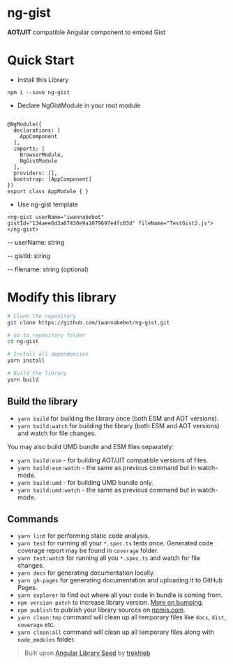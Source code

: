 # ng-gist
**AOT/JIT** compatible Angular component to embed Gist

# Quick Start 

 - Install this Library

`npm i --save ng-gist`

 - Declare NgGistModule in your root module

```import { NgGistModule } from 'ng-gist'

@NgModule({
  declarations: [
    AppComponent
  ],
  imports: [
    BrowserModule,
    NgGistModule
  ],
  providers: [],
  bootstrap: [AppComponent]
})
export class AppModule { }
```
 - Use ng-gist template

```<ng-gist userName="iwannabebot"  gistId="134aee6d3a07430e9a1079697e4fc03d" fileName="TestGist2.js"></ng-gist>```

 -- userName: string

 -- gistId:  string

 -- filename: string (optional)
 

# Modify this library 

```bash
# Clone the repository
git clone https://github.com/iwannabebot/ng-gist.git

# Go to repository folder
cd ng-gist

# Install all dependencies
yarn install

# Build the library
yarn build
```
## Build the library
- `yarn build` for building the library once (both ESM and AOT versions).
- `yarn build:watch` for building the library (both ESM and AOT versions) and watch for file changes.

You may also build UMD bundle and ESM files separately:
- `yarn build:esm` - for building AOT/JIT compatible versions of files.
- `yarn build:esm:watch` - the same as previous command but in watch-mode.
- `yarn build:umd` - for building UMD bundle only.
- `yarn build:umd:watch` - the same as previous command but in watch-mode.


## Commands
- `yarn lint` for performing static code analysis.
- `yarn test` for running all your `*.spec.ts` tests once. Generated code coverage report may be found in `coverage` folder.
- `yarn test:watch` for running all you `*.spec.ts` and watch for file changes.
- `yarn docs` for generating documentation locally.
- `yarn gh-pages` for generating documentation and uploading it to GitHub Pages.
- `yarn explorer` to find out where all your code in bundle is coming from.
- `npm version patch` to increase library version. [More on bumping](https://docs.npmjs.com/cli/version).
- `npm publish` to publish your library sources on [npmjs.com](https://www.npmjs.com/).
- `yarn clean:tmp` command will clean up all temporary files like `docs`, `dist`, `coverage` etc.
- `yarn clean:all` command will clean up all temporary files along with `node_modules` folder. 

> Built upon [Angular Library Seed](https://github.com/trekhleb/angular-library-seed) by [trekhleb](https://github.com/trekhleb)